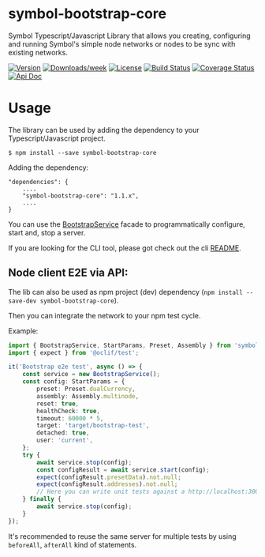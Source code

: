 # symbol-bootstrap-core

Symbol Typescript/Javascript Library that allows you creating, configuring and running Symbol's simple node networks or nodes to be sync with existing networks.

[![Version](https://img.shields.io/npm/v/symbol-bootstrap-core.svg)](https://npmjs.org/package/symbol-bootstrap-core)
[![Downloads/week](https://img.shields.io/npm/dw/symbol-bootstrap-core.svg)](https://npmjs.org/package/symbol-bootstrap-core)
[![License](https://img.shields.io/badge/License-Apache%202.0-blue.svg)](https://opensource.org/licenses/Apache-2.0)
[![Build Status](https://travis-ci.com/symbol/symbol-bootstrap.svg?branch=main)](https://travis-ci.com/symbol/symbol-bootstrap)
[![Coverage Status](https://coveralls.io/repos/github/symbol/symbol-bootstrap/badge.svg?branch=main)](https://coveralls.io/github/symbol/symbol-bootstrap?branch=main)
[![Api Doc](https://img.shields.io/badge/api-doc-blue.svg)](https://nemtech.github.io/symbol-bootstrap/)

# Usage

The library can be used by adding the dependency to your Typescript/Javascript project. 

```
$ npm install --save symbol-bootstrap-core
```

Adding the dependency:

```
"dependencies": {
    ....
    "symbol-bootstrap-core": "1.1.x",
    ....
}
```

You can use the [BootstrapService](src/service/BootstrapService.ts) facade to programmatically configure, start and, stop a server.

If you are looking for the CLI tool, please got check out the cli [README](../bootstrap-cli/README.md).

## Node client E2E via API:

The lib can also be used as npm project (dev) dependency (`npm install --save-dev symbol-bootstrap-core`). 

Then you can integrate the network to your npm test cycle.


Example:

```ts
import { BootstrapService, StartParams, Preset, Assembly } from 'symbol-bootstrap';
import { expect } from '@oclif/test'; 

it('Bootstrap e2e test', async () => {
    const service = new BootstrapService();
    const config: StartParams = {
        preset: Preset.dualCurrency,
        assembly: Assembly.multinode,
        reset: true,
        healthCheck: true,
        timeout: 60000 * 5,
        target: 'target/bootstrap-test',
        detached: true,
        user: 'current',
    };
    try {
        await service.stop(config);
        const configResult = await service.start(config);
        expect(configResult.presetData).not.null;
        expect(configResult.addresses).not.null;
        // Here you can write unit tests against a http://localhost:3000 network
    } finally {
        await service.stop(config);
    }
});
```

It's recommended to reuse the same server for multiple tests by using `beforeAll`, `afterAll` kind of statements.
